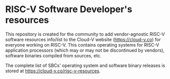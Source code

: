 # RISC-V Software Developer's resources
This repository is created for the community to add vendor-agnostic RISC-V software resources info/list to the Cloud-V website (https://cloud-v.co) for everyone working on RISC-V. This contains operating systems for RISC-V application processors (which may or may not be discontinued by vendors), software binaries compiled from sources, etc.

The complete list of SBCs' operating system and software binary releases is stored at https://cloud-v.co/risc-v-resources.
